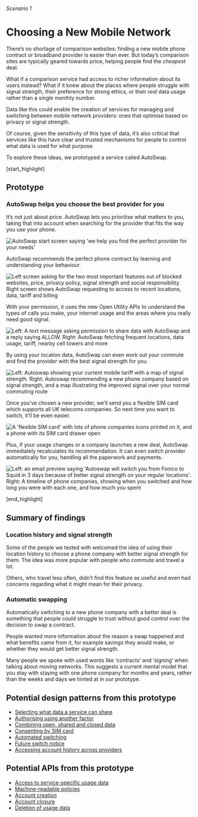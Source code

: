 ###### Scenario 1
# Choosing a New Mobile Network

There&rsquo;s no shortage of comparison websites: finding a new mobile phone contract or broadband provider is easier than ever. But today&rsquo;s comparison sites are typically geared towards price, helping people find the _cheapest_ deal.

What if a comparison service had access to richer information about its users instead? What if it knew about the places where people struggle with signal strength, their preference for strong ethics, or their _real_ data usage rather than a single monthly number.

Data like this could enable the creation of services for managing and switching between mobile network providers: ones that optimise based on privacy or signal strength.

Of course, given the sensitivity of this type of data, it&rsquo;s also critical that services like this have clear and trusted mechanisms for people to control what data is used for what purpose.

To explore these ideas, we prototyped a service called AutoSwap.


[start_highlight]

## Prototype
### AutoSwap helps you choose the best provider for you

It&rsquo;s not just about price. AutoSwap lets you prioritise what matters to you, taking that into account when searching for the provider that fits the way you use your phone.

![AutoSwap start screen saying 'we help you find the perfect provider for your needs'](https://s3-eu-west-1.amazonaws.com/projectsbyif.com/longform/openapis.projectsbyif.com/AutoSwap_screen-1_v2.jpg)

AutoSwap recommends the perfect phone contract by learning and understanding your behaviour.

![Left screen asking for the two most important features out of blocked websites, price, privacy policy, signal strength and social responsibility. Right screen shows AutoSwap requesting to access to recent locations, data, tariff and billing](https://s3-eu-west-1.amazonaws.com/projectsbyif.com/longform/openapis.projectsbyif.com/AutoSwap_screen-23_v2.jpg)

With your permission, it uses the new Open Utility APIs to understand the types of calls you make, your internet usage and the areas where you really need good signal.

![Left: A text message asking permission to share data with AutoSwap and a reply saying ALLOW. Right: AutoSwap fetching frequent locations, data usage, tariff, nearby cell towers and more](https://s3-eu-west-1.amazonaws.com/projectsbyif.com/longform/openapis.projectsbyif.com/AutoSwap_screen-45_v2.jpg)

By using your location data, AutoSwap can even work out your commute and find the provider with the best signal strength for you.

![Left: Autoswap showing your current mobile tariff with a map of signal strength. Right: Autoswap recommending a new phone company based on signal strength, and a map illustrating the improved signal over your normal commuting route](https://s3-eu-west-1.amazonaws.com/projectsbyif.com/longform/openapis.projectsbyif.com/AutoSwap_screen-67_v2.jpg)

Once you&rsquo;ve chosen a new provider, we&rsquo;ll send you a flexible SIM card which supports all UK telecoms companies. So next time you want to switch, it&rsquo;ll be even easier.

![A 'flexible SIM card' with lots of phone companies icons printed on it, and a phone with its SIM card drawer open](https://s3-eu-west-1.amazonaws.com/projectsbyif.com/longform/openapis.projectsbyif.com/Flexible-SIM-card_v1.jpg)

Plus, if your usage changes or a company launches a new deal, AutoSwap immediately recalculates its recommendation. It can even switch provider automatically for you, handling all the paperwork and payments.

![Left: an email preview saying 'Autoswap will switch you from Fonico to Squid in 3 days because of better signal strength on your regular locations'. Right: A timeline of phone companies, showing when you switched and how long you were with each one, and how much you spent](https://s3-eu-west-1.amazonaws.com/projectsbyif.com/longform/openapis.projectsbyif.com/AutoSwap_screen-89_v2.jpg)

[end_highlight]

## Summary of findings

### Location history and signal strength

Some of the people we tested with welcomed the idea of using their location history to choose a phone company with better signal strength for them. The idea was more popular with people who commute and travel a lot.

Others, who travel less often, didn&rsquo;t find this feature as useful and even had concerns regarding what it might mean for their privacy.

### Automatic swapping

Automatically switching to a new phone company with a better deal is something that people could struggle to trust without good control over the decision to swap a contract.

People wanted more information about the reason a swap happened and what benefits came from it, for example savings they would make, or whether they would get better signal strength.

Many people we spoke with used words like &lsquo;contracts&rsquo; and &lsquo;signing&rsquo; when talking about moving networks. This suggests a current mental model that you stay with staying with one phone company for months and years, rather than the weeks and days we hinted at in our prototype.


## Potential design patterns from this prototype

* [Selecting what data a service can share](/appendix-potential-design-patterns-for-open-apis-in-the-utilities-sector#selectwhatdataaservicecanshare)
* [Authorising using another factor](/appendix-potential-design-patterns-for-open-apis-in-the-utilities-sector#authorisingusinganotherfactor)
* [Combining open, shared and closed data](/appendix-potential-design-patterns-for-open-apis-in-the-utilities-sector#combiningopensharedandcloseddata)
* [Consenting by SIM card](/appendix-potential-design-patterns-for-open-apis-in-the-utilities-sector#consentbysimcard)
* [Automated switching](/appendix-potential-design-patterns-for-open-apis-in-the-utilities-sector#automatedswitching)
* [Future switch notice](/appendix-potential-design-patterns-for-open-apis-in-the-utilities-sector#futureswitchnotice)
* [Accessing account history across providers](/appendix-potential-design-patterns-for-open-apis-in-the-utilities-sector#accounthistoryacrossproviders)

## Potential APIs from this prototype

* [Access to service-specific usage data](/appendix-potential-open-apis-for-the-telecoms-sector#accesstoservicespecificusagedata)
* [Machine-readable policies](/appendix-potential-open-apis-for-the-telecoms-sector#machinereadablepolicies)
* [Account creation](/appendix-potential-open-apis-for-the-telecoms-sector#accountcreation)
* [Account closure](/appendix-potential-open-apis-for-the-telecoms-sector#accountclosure)
* [Deletion of usage data](/appendix-potential-open-apis-for-the-telecoms-sector#deletionofusagedata)
